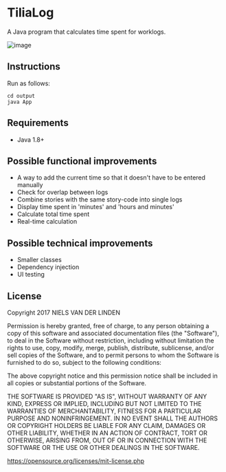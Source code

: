 # TiliaLog

A Java program that calculates time spent for worklogs.

![image](https://s28.postimg.org/pv1rq5yct/tilialog_0_1_reduced.png)

## Instructions

Run as follows:

    cd output
    java App

## Requirements

* Java 1.8+

## Possible functional improvements

* A way to add the current time so that it doesn't have to be entered manually
* Check for overlap between logs
* Combine stories with the same story-code into single logs
* Display time spent in 'minutes' and 'hours and minutes'
* Calculate total time spent
* Real-time calculation

## Possible technical improvements

* Smaller classes
* Dependency injection
* UI testing

## License

Copyright 2017 NIELS VAN DER LINDEN

Permission is hereby granted, free of charge, to any person obtaining a copy of this software and associated documentation files (the "Software"), to deal in the Software without restriction, including without limitation the rights to use, copy, modify, merge, publish, distribute, sublicense, and/or sell copies of the Software, and to permit persons to whom the Software is furnished to do so, subject to the following conditions:

The above copyright notice and this permission notice shall be included in all copies or substantial portions of the Software.

THE SOFTWARE IS PROVIDED "AS IS", WITHOUT WARRANTY OF ANY KIND, EXPRESS OR IMPLIED, INCLUDING BUT NOT LIMITED TO THE WARRANTIES OF MERCHANTABILITY, FITNESS FOR A PARTICULAR PURPOSE AND NONINFRINGEMENT. IN NO EVENT SHALL THE AUTHORS OR COPYRIGHT HOLDERS BE LIABLE FOR ANY CLAIM, DAMAGES OR OTHER LIABILITY, WHETHER IN AN ACTION OF CONTRACT, TORT OR OTHERWISE, ARISING FROM, OUT OF OR IN CONNECTION WITH THE SOFTWARE OR THE USE OR OTHER DEALINGS IN THE SOFTWARE.

https://opensource.org/licenses/mit-license.php
